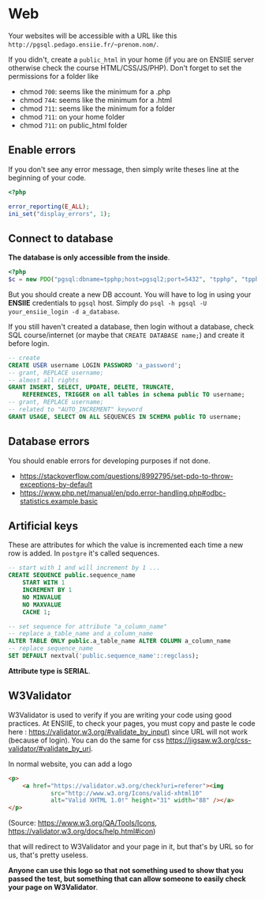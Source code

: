 # Web

Your websites will be accessible
with a URL like this ``http://pgsql.pedago.ensiie.fr/~prenom.nom/``.

If you didn't, create a ``public_html`` in your home
(if you are on ENSIIE server otherwise check
the course HTML/CSS/JS/PHP).
Don't forget to set the permissions for 
a folder like

* chmod `700`: seems like the minimum for a .php
* chmod `744`: seems like the minimum for a .html
* chmod `711`: seems like the minimum for a folder
* chmod ``711``: on your home folder
* chmod ``711``: on public_html folder

<div class="sr"></div>

## Enable errors

If you don't see any error message, then simply write
theses line at the beginning of your code.

```php
<?php

error_reporting(E_ALL);
ini_set("display_errors", 1);
```

<div class="sl"></div>

## Connect to database

**The database is only accessible from the inside**.

```php
<?php
$c = new PDO("pgsql:dbname=tpphp;host=pgsql2;port=5432", "tpphp", "tpphp");
```

But you should create a new DB account. You will have to log in using your
**ENSIIE** credentials to ``pgsql`` host. Simply do
``psql -h pgsql -U your_ensiie_login -d a_database``.

If you still haven't created a database, then login without a database,
check SQL course/internet (or maybe that `CREATE DATABASE name;`) and create
it before login.

```sql
-- create
CREATE USER username LOGIN PASSWORD 'a_password';
-- grant, REPLACE username;
-- almost all rights
GRANT INSERT, SELECT, UPDATE, DELETE, TRUNCATE,
    REFERENCES, TRIGGER on all tables in schema public TO username;
-- grant, REPLACE username;
-- related to "AUTO_INCREMENT" keyword
GRANT USAGE, SELECT ON ALL SEQUENCES IN SCHEMA public TO username;
```

<div class="sr"></div>

## Database errors

You should enable errors for developing purposes if not done.

* <https://stackoverflow.com/questions/8992795/set-pdo-to-throw-exceptions-by-default> 
* <https://www.php.net/manual/en/pdo.error-handling.php#odbc-statistics.example.basic>

<div class="sl"></div>

## Artificial keys

These are attributes for which the value is incremented each time a new row
is added. In ``postgre`` it's called sequences.

```sql
-- start with 1 and will increment by 1 ...
CREATE SEQUENCE public.sequence_name
    START WITH 1
    INCREMENT BY 1
    NO MINVALUE
    NO MAXVALUE
    CACHE 1;

-- set sequence for attribute "a_column_name"
-- replace a_table_name and a_column_name
ALTER TABLE ONLY public.a_table_name ALTER COLUMN a_column_name
-- replace sequence_name
SET DEFAULT nextval('public.sequence_name'::regclass);
```

**Attribute type is SERIAL**.

<div class="sr"></div>

## W3Validator

W3Validator is used to verify if you are writing your code using good practices.
At ENSIIE, to check your pages, you must copy and paste le code here :
<https://validator.w3.org/#validate_by_input)> since URL will not work (because
of login). You can do the same for css <https://jigsaw.w3.org/css-validator/#validate_by_uri>.

In normal website, you can add a logo

```html
<p>
    <a href="https://validator.w3.org/check?uri=referer"><img
            src="http://www.w3.org/Icons/valid-xhtml10"
            alt="Valid XHTML 1.0!" height="31" width="88" /></a>
</p>
```

(Source: <https://www.w3.org/QA/Tools/Icons>, <https://validator.w3.org/docs/help.html#icon>)

that will redirect to W3Validator and your page in it, but that's by URL so
for us, that's pretty useless.

**Anyone can use this logo so that not something used to show that you passed
the test, but something that can allow someone to easily check your page
on W3Validator**.